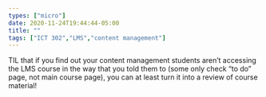 ```yaml
---
types: ["micro"]
date: 2020-11-24T19:44:44-05:00
title: ""
tags: ["ICT 302","LMS","content management"]
---
```

TIL that if you find out your content management students aren’t accessing the LMS course in the way that you told them to (some only check “to do” page, not main course page), you can at least turn it into a review of course material!
